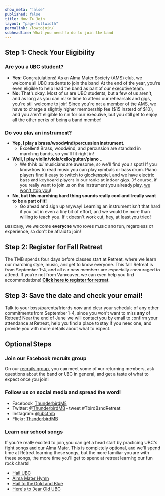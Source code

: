 ```yaml
---
show_meta: "false"
published: false
title: How To Join
layout: "page-fullwidth"
permalink: /howtojoin/
subheadline: What you need to do to join the band
---
```


## Step 1: Check Your Eligibility
### Are you a UBC student?
- __Yes:__ Congratulations! As an Alma Mater Society (AMS) club, we welcome all UBC students to join the band. At the end of the year, you're even eligible to help lead the band as part of our [executive team](/executive/).
- __No:__ That's okay. Most of us are UBC students, but a few of us aren't, and as long as you can make time to attend our rehearsals and gigs, you're still welcome to join! Since you're not a member of the AMS, we have to charge a slightly higher membership fee ($15 instead of $10), and you aren't eligible to run for our executive, but you still get to enjoy all the other perks of being a band member!

### Do you play an instrument?
- __Yep, I play a brass/woodwind/percussion instrument.__
  - Excellent! Brass, woodwind, and percussion are standard in marching bands, so you'll fit right in!
- __Well, I play violin/viola/cello/guitar/piano...__
  - We think _all_ musicians are awesome, so we'll find you a spot! If you know how to read music you can play cymbals or bass drum. Piano players find it easy to switch to glockenspiel, and we have electric bass and keyboard players in our ranks at indoor gigs. Of course, if you really want to join us on the instrument you already play, [we won't stop you](http://mob.rice.edu/sections/strings/)!
- __No, but this marching band thing sounds really cool and I really want to be a part of it!__
  - Go ahead and sign up anyway! Learning an instrument isn't that hard if you put in even a tiny bit of effort, and we would be more than willing to teach you. If it doesn't work out, hey, at least you tried!

Basically, we  welcome __everyone__ who loves music and fun, regardless of experience, so don't be afraid to join!

## Step 2: Register for Fall Retreat
The TMB spends four days before classes start at Retreat, where we learn our marching style, music, and get to know everyone. This fall, Retreat is from September 1-4, and all our new members are especially encouraged to attend. If you're not from Vancouver, we can even help you find accommodations! __<a href="http://thunderbirdband.ca/join/" target="_blank">Click here to register for retreat</a>__.

## Step 3: Save the date and check your email!
Talk to your boss/parents/friends _now_ and clear your schedule of any other commitments from September 1-4, since you won't want to miss __any__ of Retreat! Near the end of June, we will contact you by email to confirm your attendance at Retreat, help you find a place to stay if you need one, and provide you with more details about what to expect.

## Optional Steps
### Join our Facebook recruits group
On our [recruits group](http://facebook.com/groups/TMBRecruits), you can meet some of our returning members, ask questions about the band or UBC in general, and get a taste of what to expect once you join!

### Follow us on social media and spread the word!
- Facebook: [ThunderbirdMB](http://facebook.com/ThunderbirdMB)
- Twitter: [@ThunderbirdMB](http://twitter.com/ThunderbirdMB) - tweet #TbirdBandRetreat
- Instagram: [@ubctmb](http://instagram.com/ubctmb)
- Flickr: [ThunderbirdMB](http://flickr.com/ThunderbirdMB)

### Learn our school songs
If you're really excited to join, you can get a head start by practicing UBC's fight songs and our Alma Mater. This is completely optional, and we'll spend time at Retreat learning these songs, but the more familiar you are with these songs, the more time you'll get to spend at retreat learning our fun rock charts!
- [Hail UBC](https://drive.google.com/open?id=0B2_M28J6dJ5bfi1vSHkyMFlvSG1lSzdib3lLNGZ4MGpqa3dqT3ZHMVdyOEMtZUJ4Y3VSeW8&authuser=0)
- [Alma Mater Hymn](https://drive.google.com/open?id=0B2_M28J6dJ5bfkFtem5wY3g5SVItamxVejc0S3FhUEp3aXd2ZzU5ejFqWDktZWZZZllhRkU&authuser=0)
- [Hail to the Gold and Blue](https://drive.google.com/open?id=0B2_M28J6dJ5bfjFWWXhaNlFSM0JxVktYNEJzN0FUaDkzRVZSX0pmcTlaUHBsU2xIMUwxeGM&authuser=0)
- [Here's to Dear Old UBC](https://drive.google.com/open?id=0B2_M28J6dJ5bfmE1a194bUc0RjBaSkl2MERra19qMXJkWE1mNEU4RUk2TmVyWXM3b3MzRnc&authuser=0)
